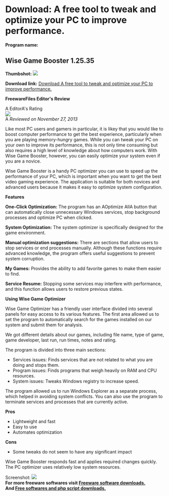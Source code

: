 # Download: A free tool to tweak and optimize your PC to improve performance.

**Program name:**

## Wise Game Booster 1.25.35

  
**Thumbshot:** ![](http://www.freewarefiles.com/screenshot/wisegamebooster_md.jpg)   
  
**Download link:** [Download A free tool to tweak and optimize your PC to improve performance.](http://freesoftwares.boysofts.com/Wise-Game-Booster_program_94507.html)  
  


**FreewareFiles Editor's Review**  
  


A EditorA's Rating  
![](http://www.freewarefiles.com/images/rating/4.5.gif)  
A _Reviewed on November 27, 2013_   
  
Like most PC users and gamers in particular, it is likey that you would like to boost computer performance to get the best experience, particularly when you are playing memory-hungry games. While you can tweak your PC on your own to improve its performance, this is not only time consuming but also requires a high level of knowledge about how computers work. With Wise Game Booster, however, you can easily optimize your system even if you are a novice. 

Wise Game Booster is a handy PC optimizer you can use to speed up the performance of your PC, which is important when you want to get the best video gaming experience. The application is suitable for both novices and advanced users because it makes it easy to optimize system configuration.

**Features**

**One-Click Optimization:** The program has an AOptimize AllA button that can automatically close unnecessary Windows services, stop background processes and optimize PC when clicked.

**System Optimization:** The system optimizer is specifically designed for the game environment.

**Manual optimization suggestions:** There are sections that allow users to stop services or end processes manually. Although these functions require advanced knowledge, the program offers useful suggestions to prevent system corruption.

**My Games:** Provides the ability to add favorite games to make them easier to find.

**Service Resume:** Stopping some services may interfere with performance, and this function allows users to restore previous states.

**Using Wise Game Optimizer**

Wise Game Optimizer has a friendly user interface divided into several panels for easy access to its various features. The first area allowed us to set the program to automatically search for the games installed on our system and submit them for analysis.

We got different details about our games, including file name, type of game, game developer, last run, run times, notes and rating.

The program is divided into three main sections:

  * Services issues: Finds services that are not related to what you are doing and stops them. 
  * Program issues: Finds programs that weigh heavily on RAM and CPU resources. 
  * System issues: Tweaks Windows registry to increase speed. 

The program allowed us to run Windows Explorer as a separate process, which helped in avoiding system conflicts. You can also use the program to terminate services and processes that are currently active.

**Pros**

  * Lightweight and fast 
  * Easy to use 
  * Automates optimization 

**Cons**

  * Some tweaks do not seem to have any significant impact 

Wise Game Booster responds fast and applies required changes quickly. The PC optimizer uses relatively low system resources. 

  
  
Screenshot: ![](http://www.freewarefiles.com/screenshot/wisegamebooster.jpg)   
**For more freeware softwares visit [Freeware software downloads.](http://freesoftwares.boysofts.com/)**   
**And [Free softwares and php script downloads.](http://www.boysofts.com/)**
